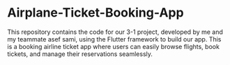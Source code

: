 # Airplane-Ticket-Booking-App



This repository contains the code for our 3-1 project, 
developed by me and my teammate asef sami, using the Flutter framework to build our app. 
This is a booking airline ticket app where users can easily browse flights, book tickets, and manage their reservations seamlessly.

